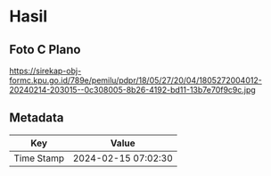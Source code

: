 # Hasil

## Foto C Plano

https://sirekap-obj-formc.kpu.go.id/789e/pemilu/pdpr/18/05/27/20/04/1805272004012-20240214-203015--0c308005-8b26-4192-bd11-13b7e70f9c9c.jpg


## Metadata

| Key        | Value               |
| ---------- | ------------------- |
| Time Stamp | 2024-02-15 07:02:30 |



